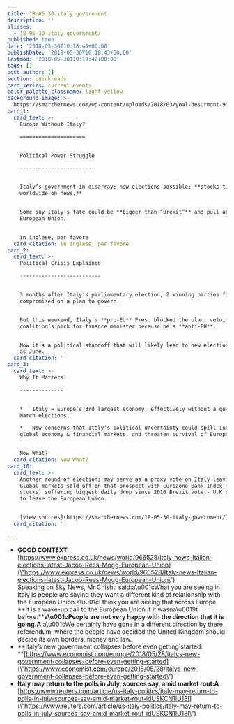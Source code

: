 ```yaml
---
title: 18.05.30 italy government
description: ''
aliases:
  - 18-05-30-italy-government/
published: true
date: '2018-05-30T10:18:43+00:00'
publishDate: '2018-05-30T10:18:43+00:00'
lastmod: '2018-05-30T10:19:42+00:00'
tags: []
post_author: []
section: quickreads
card_series: current events
color_palette_classname: light-yellow
background_image: >-
  https://smarthernews.com/wp-content/uploads/2018/03/yoal-desurmont-90497-unsplash-360x360.jpg
card_1:
  card_text: >-
    Europe Without Italy?

    =====================


    Political Power Struggle

    ------------------------


    Italy’s government in disarray; new elections possible; **stocks tumble
    worldwide on news.**


    Some say Italy’s fate could be **bigger than “Brexit”** and pull apart the
    European Union.


    in inglese, per favore
  card_citation: in inglese, per favore
card_2:
  card_text: >-
    Political Crisis Explained

    --------------------------


    3 months after Italy’s parliamentary election, 2 winning parties finally
    compromised on a plan to govern.


    But this weekend, Italy’s **pro-EU** Pres. blocked the plan, vetoing the
    coalition’s pick for finance minister because he’s **anti-EU**.


    Now it’s a political standoff that will likely lead to new elections as soon
    as June.
  card_citation: ''
card_3:
  card_text: >-
    Why It Matters

    --------------


    *   Italy = Europe’s 3rd largest economy, effectively without a gov’tA since
    March elections.

    *   Now concerns that Italy’s political uncertainty could spill into the
    global economy & financial markets, and threaten survival of European Union.


    Now What?
  card_citation: Now What?
card_10:
  card_text: >-
    Another round of elections may serve as a proxy vote on Italy leaving EU.
    Global markets sold off on that prospect with Eurozone Bank Index (Big Bank
    stocks) suffering biggest daily drop since 2016 Brexit vote - U.K's decision
    to leave the European Union.


    [view sources](https://smarthernews.com/18-05-30-italy-government/)
  card_citation: ''

---
```

*   **GOOD CONTEXT:** [https://www.express.co.uk/news/world/966528/Italy-news-Italian-elections-latest-Jacob-Rees-Mogg-European-Union](\"https://www.express.co.uk/news/world/966528/Italy-news-Italian-elections-latest-Jacob-Rees-Mogg-European-Union\")  
    Speaking on Sky News, Mr Chishti said:a\\u001cWhat you are seeing in Italy is people are saying they want a different kind of relationship with the European Union.a\\u001cI think you are seeing that across Europe. **It is a wake-up call to the European Union if it wasna\\u0019t before.****a\\u001cPeople are not very happy with the direction that it is going.A** a\\u001cWe certainly have gone in a different direction by there referendum, where the people have decided the United Kingdom should decide its own borders, money and law.
*   **Italy’s new government collapses before even getting started:  
    **[https://www.economist.com/europe/2018/05/28/italys-new-government-collapses-before-even-getting-started](\"https://www.economist.com/europe/2018/05/28/italys-new-government-collapses-before-even-getting-started\")
*   **Italy may return to the polls in July, sources say, amid market rout:A**  
    [https://www.reuters.com/article/us-italy-politics/italy-may-return-to-polls-in-july-sources-say-amid-market-rout-idUSKCN1IU18I](\"https://www.reuters.com/article/us-italy-politics/italy-may-return-to-polls-in-july-sources-say-amid-market-rout-idUSKCN1IU18I\")